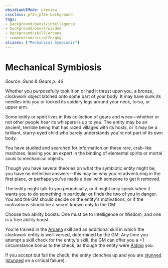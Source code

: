 ```yaml
---
obsidianUIMode: preview
cssclass: pf2e,pf2e-background
tags:
- background/boost/intelligence
- background/boost/wisdom
- background/skill/arcana
- compendium/src/pf2e/g&g
aliases: ["Mechanical Symbiosis"]
---
```

# Mechanical Symbiosis
*Source: Guns & Gears p. 46*  

Whether you purposefully took it on or had it thrust upon you, a bronze, clockwork object latched onto some part of your body. It may have sunk its needles into you or locked its spidery legs around your neck, torso, or upper arm.

Some entity or spirit lives in this collection of gears and wires—whether or not other people hear its whispers is up to you. The entity may be an ancient, terrible being that has razed villages with its hosts, or it may be a brilliant, starry-eyed child who barely understands you're not part of its own body.

You have studied and searched for information on these rare, crab-like machines, leaving you an expert in the binding of elemental spirits or mortal souls to mechanical objects.

Though you have several theories on what the symbiotic entity might be, you have no definitive answers—this may be why you're adventuring in the first place, or perhaps you've made a deal with someone to get it removed.

The entity might talk to you periodically, or it might only speak when it wants you to do something in particular or finds the two of you in danger. You and the GM should decide on the entity's motivations, or if the motivations should be a secret known only to the GM.

Choose two ability boosts. One must be to Intelligence or Wisdom, and one is a free ability boost.

You're trained in the [Arcana](../../skills.md#Arcana) skill and an additional skill in which the clockwork entity is well-versed, determined by the GM. Any time you attempt a skill check for the entity's skill, the GM can offer you a +1 circumstance bonus to the check, as though the entity were [Aiding](../../../Rules/actions/aid.md) you.

If you accept but fail the check, the entity clenches up and you are [stunned](../../../Rules/conditions.md#Stunned) ([stunned](../../../Rules/conditions.md#Stunned) on a critical failure).